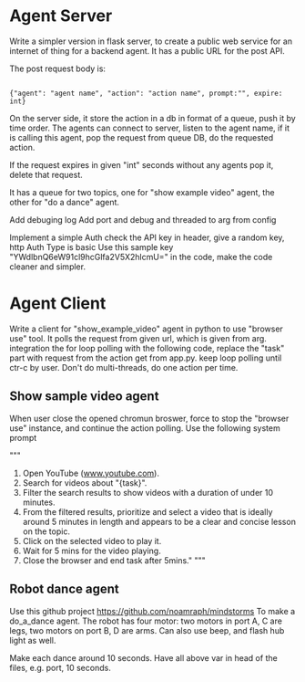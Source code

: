 # Agent Server

Write a simpler version in flask server, to create a public web service for an internet of thing for a backend agent. It has a public URL for the post API.

The post request body is:

```

{"agent": "agent name", "action": "action name", prompt:"", expire: int}

```


On the server side, it store the action in a db in format of a queue, push it by time order. The agents can connect to server, listen to the agent name, if it is calling this agent, pop the request from queue DB, do the requested action.

If the request expires in given "int" seconds without any agents pop it, delete that request.

It has a queue for two topics, one for "show example video" agent, the other for "do a dance" agent.

Add debuging log
Add port and debug and threaded to arg from config

Implement a simple Auth check the API key in header, give a random key, http Auth Type is basic
Use this sample key "YWdlbnQ6eW91cl9hcGlfa2V5X2hlcmU=" in the code, make the code cleaner and simpler. 

# Agent Client

Write a client for "show_example_video" agent in python to use "browser use" tool. It polls the request from given url, which is given from arg. integration the for loop polling with the following code, replace the "task" part with request from the action get from app.py. keep loop polling until ctr-c by user. Don't do multi-threads, do one action per time.

## Show sample video agent
When user close the opened chromun broswer, force to stop the "browser use" instance, and continue the action polling.
Use the following system prompt

"""
1. Open YouTube (www.youtube.com).
2. Search for videos about "{task}".
3. Filter the search results to show videos with a duration of under 10 minutes.
4. From the filtered results, prioritize and select a video that is ideally around 5 minutes in length and appears to be a clear and concise lesson on the topic.
5. Click on the selected video to play it.
6. Wait for 5 mins for the video playing.
7. Close the browser and end task after 5mins."
"""

## Robot dance agent
Use this github project https://github.com/noamraph/mindstorms
To make a do_a_dance agent.
The robot has four motor: two motors in port A, C are legs, two motors on port B, D are arms.
Can also use beep, and flash hub light as well.

Make each dance around 10 seconds.
Have all above var in head of the files, e.g. port, 10 seconds.


